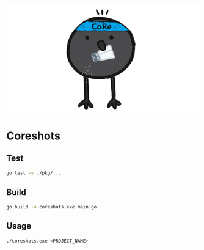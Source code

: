 ![covax](./pkg/assets/core.png)

# Coreshots

## Test

```bash
go test -v ./pkg/...
```

## Build

```bash
go build -o coreshots.exe main.go
```

## Usage
```bash
./coreshots.exe <PROJECT_NAME>
```